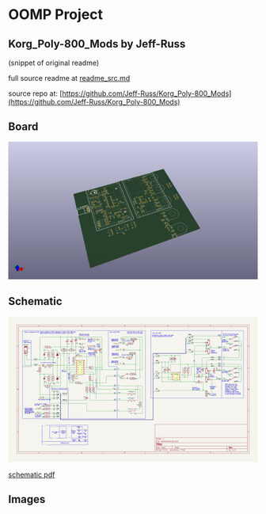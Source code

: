 # OOMP Project  
## Korg_Poly-800_Mods  by Jeff-Russ  
  
(snippet of original readme)  
  
  
  full source readme at [readme_src.md](readme_src.md)  
  
source repo at: [https://github.com/Jeff-Russ/Korg_Poly-800_Mods](https://github.com/Jeff-Russ/Korg_Poly-800_Mods)  
## Board  
  
[![working_3d.png](working_3d_600.png)](working_3d.png)  
## Schematic  
  
[![working_schematic.png](working_schematic_600.png)](working_schematic.png)  
  
[schematic pdf](working_schematic.pdf)  
## Images  
